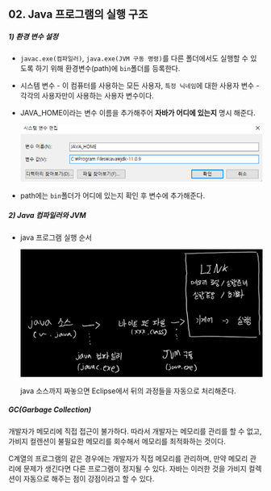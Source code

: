 ## 02. Java 프로그램의 실행 구조

##### 1) 환경 변수 설정

- `javac.exe(컴파일러)`, `java.exe(JVM 구동 명령)`를 다른 폴더에서도 실행할 수 있도록 하기 위해 환경변수(path)에 `bin`폴더를 등록한다.

- 시스템 변수 - 이 컴퓨터를 사용하는 모든 사용자, `특정 닉네임`에 대한 사용자 변수 - 각각의 사용자만이 사용하는 사용자 변수이다.

- JAVA_HOME이라는 변수 이름을 추가해주어 **자바가 어디에 있는지** 명시 해준다.

  ![image-20210119114524851](JAVA.assets/image-20210119114524851.png)

- path에는 `bin`폴더가 어디에 있는지 확인 후 변수에 추가해준다.



##### 2) Java 컴파일러와 JVM

- java 프로그램 실행 순서

  ![image-20210119115304852](JAVA.assets/image-20210119115304852.png)

  java 소스까지 짜놓으면 Eclipse에서 뒤의 과정들을 자동으로 처리해준다.



##### GC(Garbage Collection)

개발자가 메모리에 직접 접근이 불가하다. 따라서 개발자는 메모리를 관리를 할 수 없고, 가비지 컬렌션이 불필요한 메모리를 회수해서 메모리를 최적화하는 것이다. 

C계열의 프로그램의 같은 경우에는 개발자가 직접 메모리를 관리하며, 만약 메모리 관리에 문제가 생긴다면 다른 프로그램이 정지될 수 있다. 자바는 이러한 것을 가비지 컬렉션이 자동으로 해주는 점이 강점이라고 할 수 있다.

